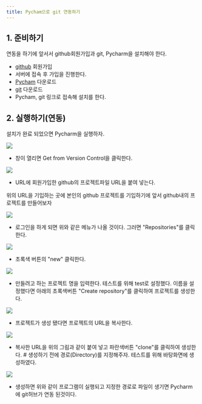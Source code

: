 ```yaml
---
title: Pycham으로 git 연동하기 
--- 
```


## 1. 준비하기 

연동을 하기에 앞서서 github회원가입과 git, Pycharm을 설치해야 한다. 

- [github](https://github.com/) 회원가입
 - 서버에 접속 후 가입을 진행한다.
- [Pycham](https://www.jetbrains.com/ko-kr/pycharm/) 다운로드
- [git](https://git-scm.com/downloads) 다운로드
 - Pycham, git 링크로 접속해 설치를 한다.

## 2. 실행하기(연동)

설치가 완료 되었으면 Pycharm을 실행하자.

![](../image/1.jpg)

- 창이 열리면 Get from Version Control을 클릭한다.

![](../image/2.png)

- URL에 회원가입한 github의 프로젝트파일 URL을 붙여 넣는다.

위의 URL을 기입하는 곳에 본인의 github 프로젝트를 기입하기에 앞서 github내의 프로젝트를 만들어보자

![](../image/3.jpg)

- 로그인을 하게 되면 위와 같은 메뉴가 나올 것이다. 그러면 "Repositories"를 클릭한다.

![](../image/4.jpg)

- 초록색 버튼의 "new" 클릭한다.

![](../image/5.jpg)

- 만들려고 하는 프로젝트 명을 입력한다. 테스트를 위해 test로 설정했다. 이름을 설정했다면 아래의 초록색버튼 "Create repository"를 클릭하여 프로젝트를 생성한다.

![](../image/6.jpg)

- 프로젝트가 생성 됐다면 프로젝트의 URL을 복사한다.

![](../image/7.jpg)  

- 복사한 URL을 위의 그림과 같이 붙여 넣고 파란색버튼 "clone"를 클릭하여 생성한다. # 생성하기 전에 경로(Directory)를 지정해주자. 테스트를 위해 바탕화면에 생성하였다.

![](../image/8.png) 

- 생성하면 위와 같이 프로그램이 실행되고 지정한 경로로 파일이 생기면 Pycharm에 git허브가 연동 된것이다. 
